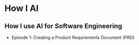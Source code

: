 # How I AI

## How I use AI for Software Engineering

- Episode 1: Creating a Product Requirements Document (PRD)

